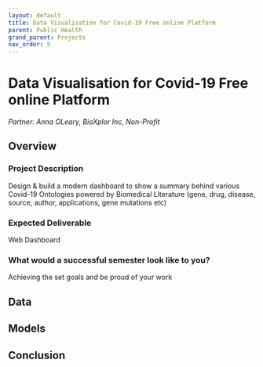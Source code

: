 ```yaml
---
layout: default
title: Data Visualisation for Covid-19 Free online Platform
parent: Public Health
grand_parent: Projects 
nav_order: 5
---
```



# Data Visualisation for Covid-19 Free online Platform
*Partner: Anna OLeary, BioXplor Inc, Non-Profit*

## Overview
### Project Description
Design & build a modern dashboard to show a summary behind various Covid-19 Ontologies powered by Biomedical Literature (gene, drug, disease, source, author, applications, gene mutations etc)
### Expected Deliverable
Web Dashboard 
### What would a successful semester look like to you?
Achieving the set goals and be proud of your work


## Data

## Models

## Conclusion


```python

```
